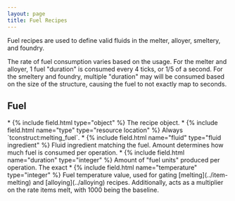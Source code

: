 ```yaml
---
layout: page
title: Fuel Recipes
---
```

Fuel recipes are used to define valid fluids in the melter, alloyer, smeltery, and foundry.

The rate of fuel consumption varies based on the usage. For the melter and alloyer, 1 fuel "duration" is consumed every 4 ticks, or 1/5 of a second. For the smeltery and foundry, multiple "duration" may will be consumed based on the size of the structure, causing the fuel to not exactly map to seconds.

## Fuel

<div class="treeview" markdown=1>
* {% include field.html type="object" %} The recipe object.
    * {% include field.html name="type" type="resource location" %} Always `tconstruct:melting_fuel`.
    * {% include field.html name="fluid" type="fluid ingredient" %} Fluid ingredient matching the fuel. Amount determines how much fuel is consumed per operation.
    * {% include field.html name="duration" type="integer" %} Amount of "fuel units" produced per operation. The exact 
    * {% include field.html name="temperature" type="integer" %} Fuel temperature value, used for gating [melting](../item-melting) and [alloying](../alloying) recipes. Additionally, acts as a multiplier on the rate items melt, with 1000 being the baseline.
</div>
